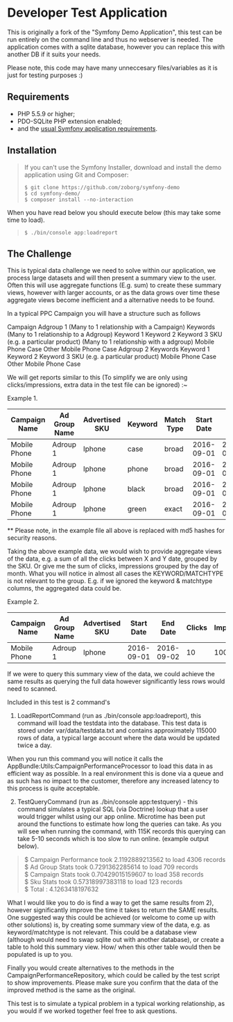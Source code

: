 Developer Test Application
========================

This is originally a fork of the "Symfony Demo Application", this test can be run entirely on the command line
and thus no webserver is needed.  The application comes with a sqlite database, however you can replace this
with another DB if it suits your needs.

Please note, this code may have many unneccesary files/variables as it is just for testing purposes :)

Requirements
------------

  * PHP 5.5.9 or higher;
  * PDO-SQLite PHP extension enabled;
  * and the [usual Symfony application requirements](http://symfony.com/doc/current/reference/requirements.html).


Installation
------------


> If you can't use the Symfony Installer, download and install the demo
> application using Git and Composer:
>
>     $ git clone https://github.com/zoborg/symfony-demo
>     $ cd symfony-demo/
>     $ composer install --no-interaction

When you have read below you should execute below (this may take some time to load).

>     $ ./bin/console app:loadreport

The Challenge
-----

This is typical data challenge we need to solve within our application, we process large datasets and will then present
a summary view to the user.  Often this will use aggregate functions (E.g. sum) to create these summary views, however
with larger accounts, or as the data grows over time these aggregate views become inefficient and a alternative needs to
be found.

In a typical PPC Campaign you will have a structure such as follows

   Campaign
     Adgroup 1 (Many to 1 relationship with a Campaign)
         Keywords (Many to 1 relationship to a Adgroup)
            Keyword 1
            Keyword 2
            Keyword 3
         SKU (e.g. a particular product) (Many to 1 relationship with a adgroup)
            Mobile Phone Case
            Other Mobile Phone Case
      Adgroup 2
         Keywords
            Keyword 1
            Keyword 2
            Keyword 3
         SKU (e.g. a particular product)
            Mobile Phone Case
            Other Mobile Phone Case

We will get reports similar to this (To simplify we are only using clicks/impressions, extra data in the test file
can be ignored)  :~

Example 1.

| Campaign Name |	Ad Group Name	| Advertised SKU	| Keyword	 | Match Type	| Start Date	| End Date | Clicks |  Impressions |
| --- | --- | --- | --- | --- | --- | --- | --- | --- |
|Mobile Phone  |  Adroup 1    |    Iphone   |       case   | broad|       2016-09-01|  2016-09-02|  1|       100|
|Mobile Phone   | Adroup 1     |   Iphone    |      phone  | broad|       2016-09-01|  2016-09-02|  2|       200|
|Mobile Phone   | Adroup 1     |   Iphone    |      black  | broad|       2016-09-01|  2016-09-02|  3|       300|
|Mobile Phone   | Adroup 1      |  Iphone     |     green  | exact|       2016-09-01|  2016-09-02|  4|       400|

** Please note, in the example file all above is replaced with md5 hashes for security reasons.


Taking the above example data, we would wish to provide aggregate views of the data, e.g. a sum of all the clicks
between X and Y date, grouped by the SKU.  Or give me the sum of clicks, impressions grouped by the day of month.  What you
will notice in almost all cases the KEYWORD/MATCHTYPE is not relevant to the group.  E.g. if we ignored the keyword & matchtype
columns, the aggregated data could be.

Example 2.

| Campaign Name |	Ad Group Name	| Advertised SKU	| Start Date	| End Date | Clicks |  Impressions |
| --- | --- | --- | --- | --- | --- | --- |
|Mobile Phone|    Adroup 1|        Iphone|          2016-09-01|  2016-09-02|  10|       1000|

If we were to query this summary view of the data, we could achieve the same results as querying the full data
however significantly less rows would need to scanned.

Included in this test is 2 command's

1)  LoadReportCommand (run as ./bin/console app:loadreport), this command will load the testdata into the database.  This
test data is stored under var/data/testdata.txt and contains approximately 115000 rows of data, a typical large account
where the data would be updated twice a day.

When you run this command you will notice it calls the AppBundle:Utils:CampaignPerformanceProcessor  to load
this data in as efficient way as possible.  In a real environment this is done via a queue and as such has no impact to
the customer, therefore any increased latency to this process is quite acceptable.

2)  TestQueryCommand (run as ./bin/console app:testquery) - this command simulates a typical SQL (via Doctrine) lookup
that a user would trigger whilst using our app online.  Microtime has been put around the functions to estimate how long
the queries can take.  As you will see when running the command, with 115K records this querying can take 5-10 seconds
which is too slow to run online. (example output below).

>   $ Campaign Performance took 2.1192889213562 to load 4306 records  
>   $ Ad Group Stats took 0.7291362285614 to load 709 records  
>   $ Campaign Stats took 0.70429015159607 to load 358 records  
>   $ Sku Stats took 0.57318997383118 to load 123 records  
>   $ Total : 4.1263418197632  

What I would like you to do is find a way to get the same results from 2), however significantly improve the time it takes
to return the SAME results.  One suggested way this could be achieved (or welcome to come up with other solutions) is,
by creating some summary view of the data,  e.g. as keyword/matchtype is not relevant.  This could be a database view
(although would need to swap sqlite out with another database), or create a table to hold this summary view.  How/
when this other table would then be populated is up to you.

Finally you would create alternatives to the methods in the CampaignPerformanceRepository, which could be called by the
test script to show improvements.  Please make sure you confirm that the data of the improved method is the same as the
original.

This test is to simulate a typical problem in a typical working relationship, as you would if we worked together feel
free to ask questions.
